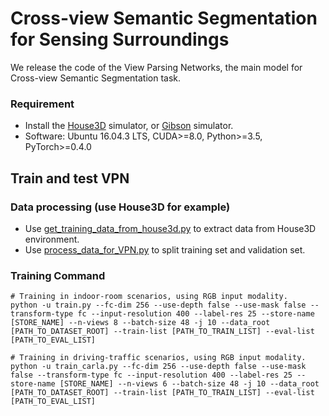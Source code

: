 # Cross-view Semantic Segmentation for Sensing Surroundings

We release the code of the View Parsing Networks, the main model for Cross-view Semantic Segmentation task.

### Requirement
- Install the [House3D](https://github.com/facebookresearch/House3D) simulator, or [Gibson](http://gibsonenv.stanford.edu) simulator.
- Software: Ubuntu 16.04.3 LTS, CUDA>=8.0, Python>=3.5, PyTorch>=0.4.0

## Train and test VPN

### Data processing (use House3D for example)
- Use [get_training_data_from_house3d.py](https://github.com/pbw-Berwin/View-Parsing-Network/blob/master/tools/get_trainning_data_from_house3d.py) to extract data from House3D environment.
- Use [process_data_for_VPN.py](https://github.com/pbw-Berwin/View-Parsing-Network/blob/master/tools/process_data_for_VPN.py) to split training set and validation set.

### Training Command
```
# Training in indoor-room scenarios, using RGB input modality.
python -u train.py --fc-dim 256 --use-depth false --use-mask false --transform-type fc --input-resolution 400 --label-res 25 --store-name [STORE_NAME] --n-views 8 --batch-size 48 -j 10 --data_root [PATH_TO_DATASET_ROOT] --train-list [PATH_TO_TRAIN_LIST] --eval-list [PATH_TO_EVAL_LIST]

# Training in driving-traffic scenarios, using RGB input modality.
python -u train_carla.py --fc-dim 256 --use-depth false --use-mask false --transform-type fc --input-resolution 400 --label-res 25 --store-name [STORE_NAME] --n-views 6 --batch-size 48 -j 10 --data_root [PATH_TO_DATASET_ROOT] --train-list [PATH_TO_TRAIN_LIST] --eval-list [PATH_TO_EVAL_LIST]
```